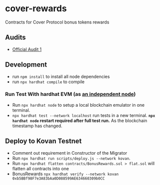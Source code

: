 # cover-rewards

Contracts for Cover Protocol bonus tokens rewards

## Audits

- [Official Audit 1](https://github.com/maxsam4/cover-protocol-rewards-audit-january-2021)

## Development

- run `npm install` to install all node dependencies
- run `npx hardhat compile` to compile

### Run Test With hardhat EVM (as [an independent node](https://hardhat.dev/hardhat-evm/#connecting-to-hardhat-evm-from-wallets-and-other-software))

- Run `npx hardhat node` to setup a local blockchain emulator in one terminal.
- `npx hardhat test --network localhost` run tests in a new terminal.
  **`npx hardhat node` restart required after full test run.** As the blockchain timestamp has changed.

## Deploy to Kovan Testnet

- Comment out requirement in Constructor of the Migrator
- Run `npx hardhat run scripts/deploy.js --network kovan`.
- Run `npx hardhat flatten contracts/BonusRewards.sol > flat.sol` will flatten all contracts into one
- BonusRewards
  `npx hardhat verify --network kovan 0xb5BBf98F7e3A83bAa0D088599AE634660309b0CC`
